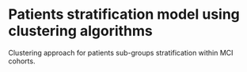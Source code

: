 # Patients stratification model using clustering algorithms
Clustering approach for patients sub-groups stratification within MCI cohorts.
